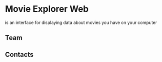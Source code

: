 # Movie Explorer Web
is an interface for displaying data about movies you have on your computer

## Team

## Contacts

